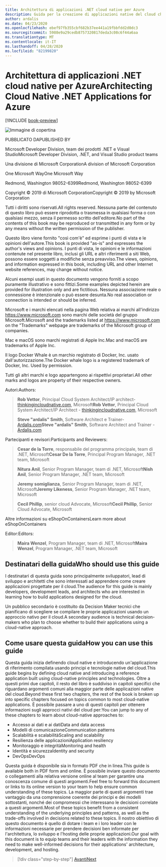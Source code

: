 ```yaml
---
title: Architettura di applicazioni .NET cloud native per Azure
description: Guida per la creazione di applicazioni native del cloud che sfruttano contenitori, microservizi e funzionalità senza server di Azure.
author: ardalis
ms.date: 04/23/2020
ms.openlocfilehash: ebef97fb355cbf682b37ee441a19fbbfdd2d0dc3
ms.sourcegitcommit: 5988e9a29cedb8757320817deda3c08c6f44a6aa
ms.translationtype: MT
ms.contentlocale: it-IT
ms.lasthandoff: 04/28/2020
ms.locfileid: "82199820"
---
```

# <a name="architecting-cloud-native-net-applications-for-azure"></a><span data-ttu-id="1b4ee-103">Architettura di applicazioni .NET cloud native per Azure</span><span class="sxs-lookup"><span data-stu-id="1b4ee-103">Architecting Cloud Native .NET Applications for Azure</span></span>

[!INCLUDE [book-preview](../../../includes/book-preview.md)]

![Immagine di copertina](./media/cover.png)

<span data-ttu-id="1b4ee-105">PUBBLICATO DA</span><span class="sxs-lookup"><span data-stu-id="1b4ee-105">PUBLISHED BY</span></span>

<span data-ttu-id="1b4ee-106">Microsoft Developer Division, team dei prodotti .NET e Visual Studio</span><span class="sxs-lookup"><span data-stu-id="1b4ee-106">Microsoft Developer Division, .NET, and Visual Studio product teams</span></span>

<span data-ttu-id="1b4ee-107">Una divisione di Microsoft Corporation</span><span class="sxs-lookup"><span data-stu-id="1b4ee-107">A division of Microsoft Corporation</span></span>

<span data-ttu-id="1b4ee-108">One Microsoft Way</span><span class="sxs-lookup"><span data-stu-id="1b4ee-108">One Microsoft Way</span></span>

<span data-ttu-id="1b4ee-109">Redmond, Washington 98052-6399</span><span class="sxs-lookup"><span data-stu-id="1b4ee-109">Redmond, Washington 98052-6399</span></span>

<span data-ttu-id="1b4ee-110">Copyright &copy; 2019 di Microsoft Corporation</span><span class="sxs-lookup"><span data-stu-id="1b4ee-110">Copyright &copy; 2019 by Microsoft Corporation</span></span>

<span data-ttu-id="1b4ee-111">Tutti i diritti sono riservati.</span><span class="sxs-lookup"><span data-stu-id="1b4ee-111">All rights reserved.</span></span> <span data-ttu-id="1b4ee-112">Nessuna parte del contenuto di questo libro può essere riprodotta o trasmessa in qualsiasi forma o con qualsiasi mezzo, senza il permesso scritto dell'editore.</span><span class="sxs-lookup"><span data-stu-id="1b4ee-112">No part of the contents of this book may be reproduced or transmitted in any form or by any means without the written permission of the publisher.</span></span>

<span data-ttu-id="1b4ee-113">Questo libro viene fornito "così com'è" ed esprime i punti di vista e le opinioni dell'autore.</span><span class="sxs-lookup"><span data-stu-id="1b4ee-113">This book is provided "as-is" and expresses the author's views and opinions.</span></span> <span data-ttu-id="1b4ee-114">I punti di vista, le opinioni e le informazioni contenute nel presente libro, inclusi gli URL e altri riferimenti a siti Web, possono essere soggetti a modifiche senza preavviso.</span><span class="sxs-lookup"><span data-stu-id="1b4ee-114">The views, opinions, and information expressed in this book, including URL and other Internet website references, may change without notice.</span></span>

<span data-ttu-id="1b4ee-115"> Alcuni esempi usati in questo documento vengono forniti a scopo puramente illustrativo e sono fittizi.</span><span class="sxs-lookup"><span data-stu-id="1b4ee-115">Some examples depicted herein are provided for illustration only and are fictitious.</span></span> <span data-ttu-id="1b4ee-116">Nessuna associazione reale o connessione è intenzionale o può essere desunta.</span><span class="sxs-lookup"><span data-stu-id="1b4ee-116">No real association or connection is intended or should be inferred.</span></span>

<span data-ttu-id="1b4ee-117">Microsoft e i marchi elencati nella pagina Web relativa ai marchi all'indirizzo https://www.microsoft.com sono marchi delle società del gruppo Microsoft.</span><span class="sxs-lookup"><span data-stu-id="1b4ee-117">Microsoft and the trademarks listed at https://www.microsoft.com on the "Trademarks" webpage are trademarks of the Microsoft group of companies.</span></span>

<span data-ttu-id="1b4ee-118">Mac e macOS sono marchi registrati di Apple Inc.</span><span class="sxs-lookup"><span data-stu-id="1b4ee-118">Mac and macOS are trademarks of Apple Inc.</span></span>

<span data-ttu-id="1b4ee-119">Il logo Docker Whale è un marchio registrato di Docker, Inc. usato dall'autorizzazione.</span><span class="sxs-lookup"><span data-stu-id="1b4ee-119">The Docker whale logo is a registered trademark of Docker, Inc. Used by permission.</span></span>

<span data-ttu-id="1b4ee-120">Tutti gli altri marchi e logo appartengono ai rispettivi proprietari.</span><span class="sxs-lookup"><span data-stu-id="1b4ee-120">All other marks and logos are property of their respective owners.</span></span>

<span data-ttu-id="1b4ee-121">Autori:</span><span class="sxs-lookup"><span data-stu-id="1b4ee-121">Authors:</span></span>

> <span data-ttu-id="1b4ee-122">**Rob Vettor**, Principal Cloud System Architect/IP architect- [thinkingincloudnative.com](http://thinkingincloudnative.com/about/), Microsoft</span><span class="sxs-lookup"><span data-stu-id="1b4ee-122">**Rob Vettor**, Principal Cloud System Architect/IP Architect - [thinkingincloudnative.com](http://thinkingincloudnative.com/about/), Microsoft</span></span>
>
> <span data-ttu-id="1b4ee-123">**Steve "ardalis" Smith**, Software Architect e Trainer- [Ardalis.com](https://ardalis.com)</span><span class="sxs-lookup"><span data-stu-id="1b4ee-123">**Steve "ardalis" Smith**, Software Architect and Trainer - [Ardalis.com](https://ardalis.com)</span></span>

<span data-ttu-id="1b4ee-124">Partecipanti e revisori:</span><span class="sxs-lookup"><span data-stu-id="1b4ee-124">Participants and Reviewers:</span></span>

> <span data-ttu-id="1b4ee-125">**Cesar de la Torre**, responsabile del programma principale, team di .NET, Microsoft</span><span class="sxs-lookup"><span data-stu-id="1b4ee-125">**Cesar De la Torre**, Principal Program Manager, .NET team, Microsoft</span></span>
>
> <span data-ttu-id="1b4ee-126">**Nitura Anil**, Senior Program Manager, team di .NET, Microsoft</span><span class="sxs-lookup"><span data-stu-id="1b4ee-126">**Nish Anil**, Senior Program Manager, .NET team, Microsoft</span></span>
>
> <span data-ttu-id="1b4ee-127">**Jeremy somiglianza**, Senior Program Manager, team di .NET, Microsoft</span><span class="sxs-lookup"><span data-stu-id="1b4ee-127">**Jeremy Likeness**, Senior Program Manager, .NET team, Microsoft</span></span>
>
> <span data-ttu-id="1b4ee-128">**Cecil Phillip**, senior cloud Advocate, Microsoft</span><span class="sxs-lookup"><span data-stu-id="1b4ee-128">**Cecil Phillip**, Senior Cloud Advocate, Microsoft</span></span>

<span data-ttu-id="1b4ee-129">Altre informazioni su eShopOnContainers</span><span class="sxs-lookup"><span data-stu-id="1b4ee-129">Learn more about eShopOnContainers</span></span>

<span data-ttu-id="1b4ee-130">Editor:</span><span class="sxs-lookup"><span data-stu-id="1b4ee-130">Editors:</span></span>

> <span data-ttu-id="1b4ee-131">**Maira Wenzel**, Program Manager, team di .NET, Microsoft</span><span class="sxs-lookup"><span data-stu-id="1b4ee-131">**Maira Wenzel**, Program Manager, .NET team, Microsoft</span></span>

## <a name="who-should-use-this-guide"></a><span data-ttu-id="1b4ee-132">Destinatari della guida</span><span class="sxs-lookup"><span data-stu-id="1b4ee-132">Who should use this guide</span></span>

<span data-ttu-id="1b4ee-133">I destinatari di questa guida sono principalmente sviluppatori, lead di sviluppo e architetti che sono interessati ad apprendere come creare applicazioni progettate per il cloud.</span><span class="sxs-lookup"><span data-stu-id="1b4ee-133">The audience for this guide is mainly developers, development leads, and architects who are interested in learning how to build applications designed for the cloud.</span></span>

<span data-ttu-id="1b4ee-134">Un pubblico secondario è costituito da Decision Maker tecnici che pianificano di scegliere se compilare le proprie applicazioni usando un approccio nativo per il cloud.</span><span class="sxs-lookup"><span data-stu-id="1b4ee-134">A secondary audience is technical decision-makers who plan to choose whether to build their applications using a cloud-native approach.</span></span>

## <a name="how-you-can-use-this-guide"></a><span data-ttu-id="1b4ee-135">Come usare questa guida</span><span class="sxs-lookup"><span data-stu-id="1b4ee-135">How you can use this guide</span></span>

<span data-ttu-id="1b4ee-136">Questa guida inizia definendo cloud native e introducendo un'applicazione di riferimento compilata usando principi e tecnologie native del cloud.</span><span class="sxs-lookup"><span data-stu-id="1b4ee-136">This guide begins by defining cloud native and introducing a reference application built using cloud-native principles and technologies.</span></span> <span data-ttu-id="1b4ee-137">Oltre a questi primi due capitoli, il resto del libro è suddiviso in capitoli specifici che riguardano argomenti comuni alla maggior parte delle applicazioni native del cloud.</span><span class="sxs-lookup"><span data-stu-id="1b4ee-137">Beyond these first two chapters, the rest of the book is broken up into specific chapters focused on topics common to most cloud-native applications.</span></span> <span data-ttu-id="1b4ee-138">È possibile passare a uno di questi capitoli per ottenere informazioni sugli approcci nativi del cloud per:</span><span class="sxs-lookup"><span data-stu-id="1b4ee-138">You can jump to any of these chapters to learn about cloud-native approaches to:</span></span>

- <span data-ttu-id="1b4ee-139">Accesso ai dati e ai dati</span><span class="sxs-lookup"><span data-stu-id="1b4ee-139">Data and data access</span></span>
- <span data-ttu-id="1b4ee-140">Modelli di comunicazione</span><span class="sxs-lookup"><span data-stu-id="1b4ee-140">Communication patterns</span></span>
- <span data-ttu-id="1b4ee-141">Scalabilità e scalabilità</span><span class="sxs-lookup"><span data-stu-id="1b4ee-141">Scaling and scalability</span></span>
- <span data-ttu-id="1b4ee-142">Resilienza delle applicazioni</span><span class="sxs-lookup"><span data-stu-id="1b4ee-142">Application resiliency</span></span>
- <span data-ttu-id="1b4ee-143">Monitoraggio e integrità</span><span class="sxs-lookup"><span data-stu-id="1b4ee-143">Monitoring and health</span></span>
- <span data-ttu-id="1b4ee-144">Identità e sicurezza</span><span class="sxs-lookup"><span data-stu-id="1b4ee-144">Identity and security</span></span>
- <span data-ttu-id="1b4ee-145">DevOps</span><span class="sxs-lookup"><span data-stu-id="1b4ee-145">DevOps</span></span>

<span data-ttu-id="1b4ee-146">Questa guida è disponibile sia in formato PDF che in linea.</span><span class="sxs-lookup"><span data-stu-id="1b4ee-146">This guide is available both in PDF form and online.</span></span> <span data-ttu-id="1b4ee-147">È possibile inviare questo documento o collegamenti alla relativa versione online al team per garantire una conoscenza comune di questi argomenti.</span><span class="sxs-lookup"><span data-stu-id="1b4ee-147">Feel free to forward this document or links to its online version to your team to help ensure common understanding of these topics.</span></span> <span data-ttu-id="1b4ee-148">La maggior parte di questi argomenti trae vantaggio da una comprensione coerente dei principi e dei modelli sottostanti, nonché dei compromessi che interessano le decisioni correlate a questi argomenti.</span><span class="sxs-lookup"><span data-stu-id="1b4ee-148">Most of these topics benefit from a consistent understanding of the underlying principles and patterns, as well as the trade-offs involved in decisions related to these topics.</span></span> <span data-ttu-id="1b4ee-149">Il nostro obiettivo di questo documento è quello di dotare i team e i loro leader con le informazioni necessarie per prendere decisioni ben informate per l'architettura, lo sviluppo e l'hosting delle proprie applicazioni.</span><span class="sxs-lookup"><span data-stu-id="1b4ee-149">Our goal with this document is to equip teams and their leaders with the information they need to make well-informed decisions for their applications' architecture, development, and hosting.</span></span>

>[!div class="step-by-step"]
>[<span data-ttu-id="1b4ee-150">Avanti</span><span class="sxs-lookup"><span data-stu-id="1b4ee-150">Next</span></span>](introduction.md)
